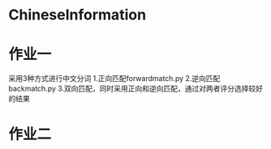 # ChineseInformation
# 作业一
采用3种方式进行中文分词
1.正向匹配forwardmatch.py 2.逆向匹配backmatch.py 3.双向匹配，同时采用正向和逆向匹配，通过对两者评分选择较好的结果
# 作业二

